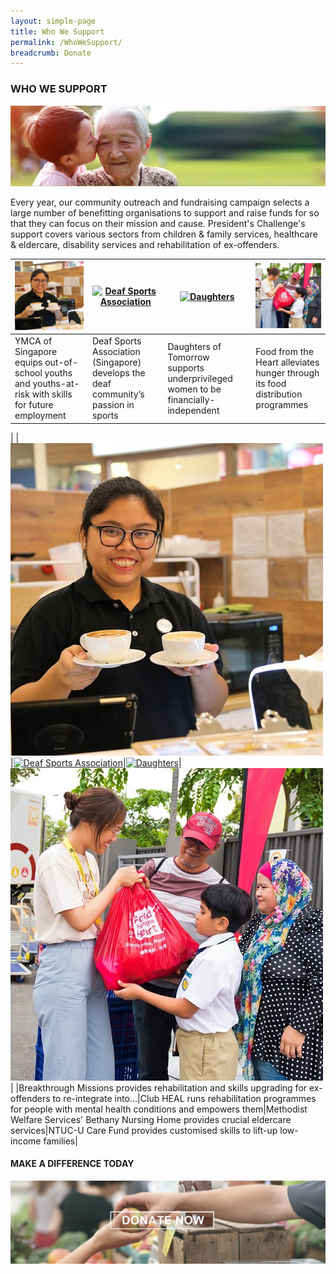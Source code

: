 ```yaml
---
layout: simple-page
title: Who We Support
permalink: /WhoWeSupport/
breadcrumb: Donate
---
```


### WHO WE SUPPORT

![Beneficiary Banner](/images/our-beneficiary.jpg "Beneficiary Banner")

Every year, our community outreach and fundraising campaign selects a large number of benefitting organisations to support and raise funds for so that they can focus on their mission and cause.  President's Challenge's support covers various sectors from children & family services, healthcare & eldercare, disability services and rehabilitation of ex-offenders.

<!--
|**Help the children**|**Rising Medical Costs**|**Help the disabled**|
![Donate Story 1](/images/Donate-Story1.jpg "Donate Story 1")|![Donate Story 2](/images/person-seeing-doctor.jpg "Donate Story 2")|![Donate Story 3](/images/Donate-Story3.jpg "Donate Story 3")|  
| **$10** goes a long way in covering books and school fees for disadvantaged children and helps them stay in school.|**$50** helps subsidise the medical costs for the less fortunate such as their doctor visits and medication.| **$100** covers skills training costs so that those with intellectual disabilities can lead independent lives|



[![IMAGE ALT TEXT HERE](https://img.youtube.com/vi/70OmQh3ENLU/0.jpg)](https://www.youtube.com/watch?v=70OmQh3ENLU)
-->




|[![YMCA](/images/WWD_1_YMCA.jpg "YMCA")](#tagOne)|[![Deaf Sports Association ](/images/WWD_2_Alex_Chiew_Badminton.jpg "Deaf Sports Association ")](#tagTwo)|[![Daughters](/images/WWD_3_Daughter.jpg "Daughters")](#tagThree)|[![Food from the Heart](/images/WWD_4_FoodFromHeart.jpg "Food from the Heart")](#tagFour)|
|-------------|--|-------------|-------------|
|YMCA of Singapore equips out-of-school youths and youths-at-risk with skills for future employment|Deaf Sports Association (Singapore) develops the deaf community’s passion in sports|Daughters of Tomorrow supports underprivileged women to be financially-independent|Food from the Heart alleviates hunger through its food distribution programmes|
|
|[![YMCA](/images/WWD_1_YMCA.jpg "YMCA")](#tagOne)|[![Deaf Sports Association ](/images/WWD_2_Alex_Chiew_Badminton.jpg "Deaf Sports Association ")](#tagTwo)|[![Daughters](/images/WWD_3_Daughter.jpg "Daughters")](#tagThree)|[![Food from the Heart](/images/WWD_4_FoodFromHeart.jpg "Food from the Heart")](#tagFour)|
|Breakthrough Missions provides rehabilitation and skills upgrading for ex-offenders to re-integrate into...|Club HEAL runs rehabilitation programmes for people with mental health conditions and empowers them|Methodist Welfare Services' Bethany Nursing Home provides crucial eldercare services|NTUC-U Care Fund provides customised skills to lift-up low-income families|



#### MAKE A DIFFERENCE TODAY

[![Donate Now](/images/beneficiary1.jpg "Donate Now")](https://www.giving.sg/president-s-challenge)

